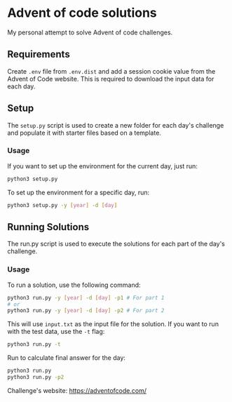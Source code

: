# Advent of code solutions

My personal attempt to solve Advent of code challenges.

## Requirements
Create `.env` file from `.env.dist` and add a session cookie value from the Advent of Code website. This is required to download the input data for each day.


## Setup

The `setup.py` script is used to create a new folder for each day's challenge and populate it with starter files based on a template.

### Usage
If you want to set up the environment for the current day, just run:

```bash
python3 setup.py
```

To set up the environment for a specific day, run:

```bash
python3 setup.py -y [year] -d [day]
```

## Running Solutions
The run.py script is used to execute the solutions for each part of the day's challenge.

### Usage
To run a solution, use the following command:
    
```bash
python3 run.py -y [year] -d [day] -p1 # For part 1
# or
python3 run.py -y [year] -d [day] -p2 # For part 2
```

This will use `input.txt` as the input file for the solution. If you want to run with the test data, use the `-t` flag:

```bash
python3 run.py -t 
```

Run to calculate final answer for the day:

```bash
python3 run.py 
python3 run.py -p2
```


Challenge's website: https://adventofcode.com/